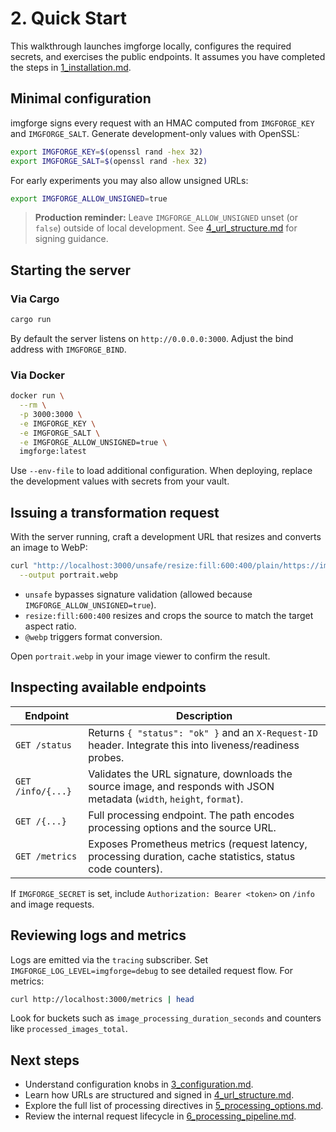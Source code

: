# 2. Quick Start

This walkthrough launches imgforge locally, configures the required secrets, and exercises the public endpoints. It assumes you have completed the steps in [1_installation.md](1_installation.md).

## Minimal configuration

imgforge signs every request with an HMAC computed from `IMGFORGE_KEY` and `IMGFORGE_SALT`. Generate development-only values with OpenSSL:

```bash
export IMGFORGE_KEY=$(openssl rand -hex 32)
export IMGFORGE_SALT=$(openssl rand -hex 32)
```

For early experiments you may also allow unsigned URLs:

```bash
export IMGFORGE_ALLOW_UNSIGNED=true
```

> **Production reminder:** Leave `IMGFORGE_ALLOW_UNSIGNED` unset (or `false`) outside of local development. See [4_url_structure.md](4_url_structure.md) for signing guidance.

## Starting the server

### Via Cargo

```bash
cargo run
```

By default the server listens on `http://0.0.0.0:3000`. Adjust the bind address with `IMGFORGE_BIND`.

### Via Docker

```bash
docker run \
  --rm \
  -p 3000:3000 \
  -e IMGFORGE_KEY \
  -e IMGFORGE_SALT \
  -e IMGFORGE_ALLOW_UNSIGNED=true \
  imgforge:latest
```

Use `--env-file` to load additional configuration. When deploying, replace the development values with secrets from your vault.

## Issuing a transformation request

With the server running, craft a development URL that resizes and converts an image to WebP:

```bash
curl "http://localhost:3000/unsafe/resize:fill:600:400/plain/https://images.unsplash.com/photo-1529626455594-4ff0802cfb7e@webp" \
  --output portrait.webp
```

- `unsafe` bypasses signature validation (allowed because `IMGFORGE_ALLOW_UNSIGNED=true`).
- `resize:fill:600:400` resizes and crops the source to match the target aspect ratio.
- `@webp` triggers format conversion.

Open `portrait.webp` in your image viewer to confirm the result.

## Inspecting available endpoints

| Endpoint | Description |
| --- | --- |
| `GET /status` | Returns `{ "status": "ok" }` and an `X-Request-ID` header. Integrate this into liveness/readiness probes. |
| `GET /info/{...}` | Validates the URL signature, downloads the source image, and responds with JSON metadata (`width`, `height`, `format`). |
| `GET /{...}` | Full processing endpoint. The path encodes processing options and the source URL. |
| `GET /metrics` | Exposes Prometheus metrics (request latency, processing duration, cache statistics, status code counters). |

If `IMGFORGE_SECRET` is set, include `Authorization: Bearer <token>` on `/info` and image requests.

## Reviewing logs and metrics

Logs are emitted via the `tracing` subscriber. Set `IMGFORGE_LOG_LEVEL=imgforge=debug` to see detailed request flow. For metrics:

```bash
curl http://localhost:3000/metrics | head
```

Look for buckets such as `image_processing_duration_seconds` and counters like `processed_images_total`.

## Next steps

- Understand configuration knobs in [3_configuration.md](3_configuration.md).
- Learn how URLs are structured and signed in [4_url_structure.md](4_url_structure.md).
- Explore the full list of processing directives in [5_processing_options.md](5_processing_options.md).
- Review the internal request lifecycle in [6_processing_pipeline.md](6_processing_pipeline.md).
